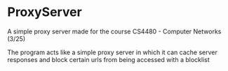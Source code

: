 # ProxyServer
A simple proxy server made for the course CS4480 - Computer Networks (3/25)

The program acts like a simple proxy server in which it can cache server responses and block certain urls from being accessed with a blocklist
